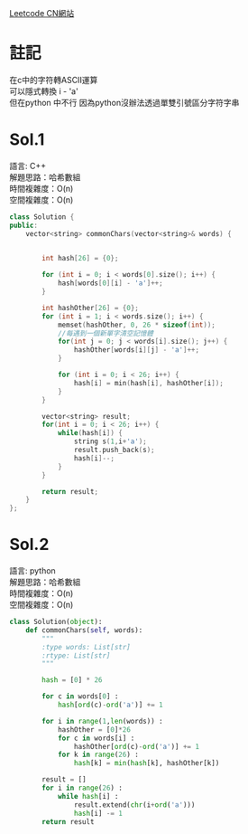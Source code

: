 [Leetcode CN網站](https://leetcode.cn/problems/find-common-characters/description/)

# 註記

在c中的字符轉ASCII運算  
可以隱式轉換 i - 'a'  
但在python 中不行
因為python沒辦法透過單雙引號區分字符字串  

# Sol.1   

語言: C++    
解題思路：哈希數組  
時間複雜度：O(n)       
空間複雜度：O(n)    
```cpp
class Solution {
public:
    vector<string> commonChars(vector<string>& words) {
        

        int hash[26] = {0};

        for (int i = 0; i < words[0].size(); i++) {
            hash[words[0][i] - 'a']++;
        }

        int hashOther[26] = {0};
        for (int i = 1; i < words.size(); i++) {
            memset(hashOther, 0, 26 * sizeof(int)); 
            //每遇到一個新單字清空記憶體
            for(int j = 0; j < words[i].size(); j++) {
                hashOther[words[i][j] - 'a']++;
            }

            for (int i = 0; i < 26; i++) {
                hash[i] = min(hash[i], hashOther[i]);
            }
        }

        vector<string> result;
        for(int i = 0; i < 26; i++) {
            while(hash[i]) {
                string s(1,i+'a');
                result.push_back(s);
                hash[i]--;
            }
        }

        return result;
    }
};
```

# Sol.2   

語言: python    
解題思路：哈希數組  
時間複雜度：O(n)       
空間複雜度：O(n)    
```python
class Solution(object):
    def commonChars(self, words):
        """
        :type words: List[str]
        :rtype: List[str]
        """

        hash = [0] * 26

        for c in words[0] :
            hash[ord(c)-ord('a')] += 1

        for i in range(1,len(words)) :
            hashOther = [0]*26
            for c in words[i] :
                hashOther[ord(c)-ord('a')] += 1
            for k in range(26) :
                hash[k] = min(hash[k], hashOther[k])

        result = []
        for i in range(26) :
            while hash[i] :
                result.extend(chr(i+ord('a'))) 
                hash[i] -= 1
        return result

            
        
```


